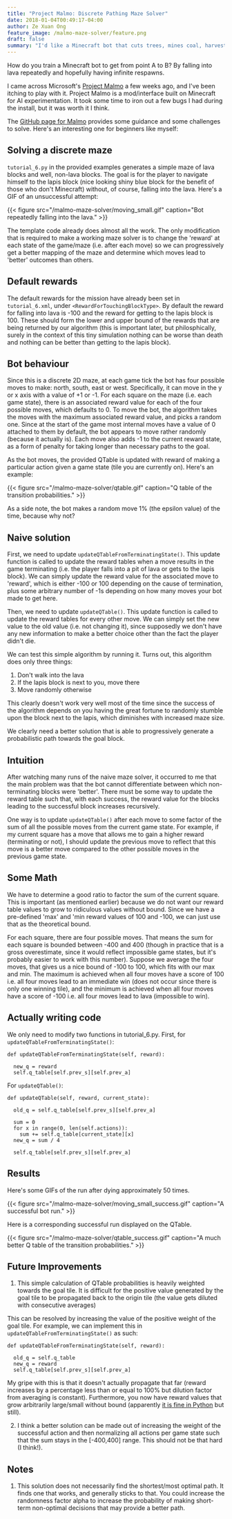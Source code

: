 ```yaml
---
title: "Project Malmo: Discrete Pathing Maze Solver"
date: 2018-01-04T00:49:17-04:00
author: Ze Xuan Ong
feature_image: /malmo-maze-solver/feature.png
draft: false
summary: "I'd like a Minecraft bot that cuts trees, mines coal, harvests wheat, digs holes, etc etc. I suppose we could start by trying to make one that stays alive!"
---
```


How do you train a Minecraft bot to get from point A to B? By falling into lava repeatedly and hopefully having infinite respawns.

I came across Microsoft's [Project Malmo](https://github.com/Microsoft/malmo) a few weeks ago, and I've been itching to play with it. Project Malmo is a mod/interface built on Minecraft for AI experimentation. It took some time to iron out a few bugs I had during the install, but it was worth it I think.

The [GitHub page for Malmo](https://github.com/Microsoft/malmo) provides some guidance and some challenges to solve. Here's an interesting one for beginners like myself:

## Solving a discrete maze

`tutorial_6.py` in the provided examples generates a simple maze of lava blocks and well, non-lava blocks. The goal is for the player to navigate himself to the lapis block (nice looking shiny blue block for the benefit of those who don't Minecraft) without, of course, falling into the lava. Here's a GIF of an unsuccessful attempt:

{{< figure src="/malmo-maze-solver/moving_small.gif" caption="Bot repeatedly falling into the lava." >}}

The template code already does almost all the work. The only modification that is required to make a working maze solver is to change the 'reward' at each state of the game/maze (i.e. after each move) so we can progressively get a better mapping of the maze and determine which moves lead to 'better' outcomes than others.

## Default rewards

The default rewards for the mission have already been set in `tutorial_6.xml`, under `<RewardForTouchingBlockType>`. By default the reward for falling into lava is -100 and the reward for getting to the lapis block is 100. These should form the lower and upper bound of the rewards that are being returned by our algorithm (this is important later, but philosphically, surely in the context of this tiny simulation nothing can be worse than death and nothing can be better than getting to the lapis block).

## Bot behaviour

Since this is a discrete 2D maze, at each game tick the bot has four possible moves to make: north, south, east or west. Specifically, it can move in the y or x axis with a value of +1 or -1. For each square on the maze (i.e. each game state), there is an associated reward value for each of the four possible moves, which defaults to 0. To move the bot, the algorithm takes the moves with the maximum associated reward value, and picks a random one. Since at the start of the game most internal moves have a value of 0 attached to them by default, the bot appears to move rather randomly (because it actually is). Each move also adds -1 to the current reward state, as a form of penalty for taking longer than necessary paths to the goal. 

As the bot moves, the provided QTable is updated with reward of making a particular action given a game state (tile you are currently on). Here's an example:

{{< figure src="/malmo-maze-solver/qtable.gif" caption="Q table of the transition probabilities." >}}

As a side note, the bot makes a random move 1% (the epsilon value) of the time, because why not?

## Naive solution

First, we need to update `updateQTableFromTerminatingState()`. This update function is called to update the reward tables when a move results in the game terminating (i.e. the player falls into a pit of lava or gets to the lapis block). We can simply update the reward value for the associated move to 'reward', which is either -100 or 100 depending on the cause of termination, plus some arbitrary number of -1s depending on how many moves your bot made to get here.

Then, we need to update `updateQTable()`. This update function is called to update the reward tables for every other move. We can simply set the new value to the old value (i.e. not changing it), since supposedly we don't have any new information to make a better choice other than the fact the player didn't die.

We can test this simple algorithm by running it. Turns out, this algorithm does only three things:

1. Don't walk into the lava
2. If the lapis block is next to you, move there
3. Move randomly otherwise

This clearly doesn't work very well most of the time since the success of the algorithm depends on you having the great fortune to randomly stumble upon the block next to the lapis, which diminishes with increased maze size.



We clearly need a better solution that is able to progressively generate a probabilistic path towards the goal block.

## Intuition

After watching many runs of the naive maze solver, it occurred to me that the main problem was that the bot cannot differentiate between which non-terminating blocks were 'better'. There must be some way to update the reward table such that, with each success, the reward value for the blocks leading to the successful block increases recursively.

One way is to update `updateQTable()` after each move to some factor of the sum of all the possible moves from the current game state. For example, if my current square has a move that allows me to gain a higher reward (terminating or not), I should update the previous move to reflect that this move is a better move compared to the other possible moves in the previous game state.

## Some Math

We have to determine a good ratio to factor the sum of the current square. This is important (as mentioned earlier) because we do not want our reward table values to grow to ridiculous values without bound. Since we have a pre-defined 'max' and 'min reward values of 100 and -100, we can just use that as the theoretical bound.

For each square, there are four possible moves. That means the sum for each square is bounded between -400 and 400 (though in practice that is a gross overestimate, since it would reflect impossible game states, but it's probably easier to work with this number). Suppose we average the four moves, that gives us a nice bound of -100 to 100, which fits with our max and min. The maximum is achieved when all four moves have a score of 100 i.e. all four moves lead to an immediate win (does not occur since there is only one winning tile), and the minimum is achieved when all four moves have a score of -100 i.e. all four moves lead to lava (impossible to win).

## Actually writing code

We only need to modify two functions in tutorial_6.py. First, for `updateQTableFromTerminatingState()`:

    def updateQTableFromTerminatingState(self, reward):
    
      new_q = reward
      self.q_table[self.prev_s][self.prev_a]

For `updateQTable()`:

    def updateQTable(self, reward, current_state):
    
      old_q = self.q_table[self.prev_s][self.prev_a]
      
      sum = 0
      for x in range(0, len(self.actions)):
        sum += self.q_table[current_state][x]
      new_q = sum / 4
      
      self.q_table[self.prev_s][self.prev_a]
      
## Results

Here's some GIFs of the run after dying approximately 50 times.

{{< figure src="/malmo-maze-solver/moving_small_success.gif" caption="A successful bot run." >}}

Here is a corresponding successful run displayed on the QTable.

{{< figure src="/malmo-maze-solver/qtable_success.gif" caption="A much better Q table of the transition probabilities." >}}

## Future Improvements

1. This simple calculation of QTable probabilities is heavily weighted towards the goal tile. It is difficult for the positive value generated by the goal tile to be propagated back to the origin tile (the value gets diluted with consecutive averages)

This can be resolved by increasing the value of the positive weight of the goal tile. For example, we can implement this in `updateQTableFromTerminatingState()` as such:

    def updateQTableFromTerminatingState(self, reward):
    
      old_q = self.q_table
      new_q = reward
      self.q_table[self.prev_s][self.prev_a]
      
My gripe with this is that it doesn't actually propagate that far (reward increases by a percentage less than or equal to 100% but dilution factor from averaging is constant). Furthermore, you now have reward values that grow arbitrarily large/small without bound (apparently [it is fine in Python](https://stackoverflow.com/questions/9860588/maximum-value-for-long-integer) but still).

2. I think a better solution can be made out of increasing the weight of the successful action and then normalizing all actions per game state such that the sum stays in the [-400,400] range. This should not be that hard (I think!).

## Notes

1. This solution does not necessarily find the shortest/most optimal path. It finds one that works, and generally sticks to that. You could increase the randomness factor alpha to increase the probability of making short-term non-optimal decisions that may provide a better path.
